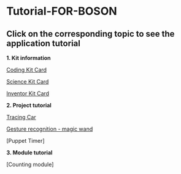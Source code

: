 # Tutorial-FOR-BOSON

## Click on the corresponding topic to see the application tutorial


**1. Kit information**


[Coding Kit Card](https://github.com/joanna1122/Tutorial-FOR-BOSON/blob/master/Coding%20Kit%20Card.pdf)

[Science Kit Card](https://github.com/joanna1122/Tutorial-FOR-BOSON/blob/master/Since%20Kit%20Card.pdf)

[Inventor Kit Card](https://github.com/joanna1122/Tutorial-FOR-BOSON/tree/master/Inventor%20Kit%20Card)

**2. Project tutorial**

[ Tracing Car](https://github.com/joanna1122/Tutorial-FOR-BOSON/blob/master/Tracing%20Car.md)

[ Gesture recognition - magic wand](https://github.com/joanna1122/Tutorial-FOR-BOSON/blob/master/Gesture%20recognition%20-%20magic%20wand.md)

[Puppet Timer]


**3. Module tutorial**

[Counting module]


